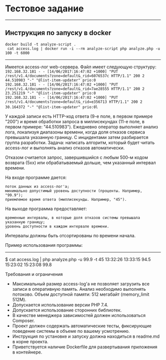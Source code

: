 # Тестовое задание

---
## Инструкция по запуску в docker ##
`docker build -t analyze-script .`\
 ` cat access.log | docker run -i --rm analyze-script php analyze.php -u 100 -t 6000`




---
Имеется access-лог web-сервера. Файл имеет следующую структуру:
`192.168.32.181 - - [14/06/2017:16:47:02 +1000] "PUT /rest/v1.4/documents?zone=default&_rid=6076537c HTTP/1.1" 200 2 44.510983 "-" "@list-item-updater" prio:0`\
`192.168.32.181 - - [14/06/2017:16:47:02 +1000] "PUT /rest/v1.4/documents?zone=default&_rid=7ae28555 HTTP/1.1" 200 2 23.251219 "-" "@list-item-updater" prio:0`\
`192.168.32.181 - - [14/06/2017:16:47:02 +1000] "PUT /rest/v1.4/documents?zone=default&_rid=e356713 HTTP/1.1" 200 2 30.164372 "-" "@list-item-updater" prio:0`\

У каждой записи есть HTTP-код ответа (9-е поле, в первом примере "200") и время обработки запроса в миллисекундах (11-е поле, в первом примере: "44.510983"). Ежедневно оператор выполняет анализ лога, локализуя диапазоны времени, когда доля отказов сервиса превышала указанную границу. С инцидентами затем разбирается группа разработки. Задача: написать алгоритм, который будет читать access-лог и выполнять анализ отказов автоматически.

Отказом считается запрос, завершившийся с любым 500-м кодом возврата (5xx) или обрабатываемый дольше, чем указанный интервал времени.

На входе программе дается:

    поток данных из access-лог'а;
    минимально допустимый уровень доступности (проценты. Например, "99.9");
    приемлемое время ответа (миллисекунды. Например, "45").

На выходе программа предоставляет:

    временные интервалы, в которые доля отказов системы превышала указанную границу;
    уровень доступности в каждом интервале времени.

Интервалы должны быть отсортированы по времени начала.

Пример использования программы:

---

$ cat access.log | php analyze.php -u 99.9 -t 45
13:32:26    13:33:15    94.5
15:23:02    15:23:08    99.8

Требования и ограничения

- Максимальный размер access-log'а не позволяет загрузить все записи в оперативную память. Анализ необходимо выполнять потоково. Объем доступной памяти: 512 мегабайт (memory_limit 512M).
- Допускается использование версии PHP 7.4.
- Допускается использование сторонних библиотек.
- В качестве менеджера зависимостей должен использоваться Composer.
- Проект должен содержать автоматические тесты, фиксирующие поведение системы в объеме по вашему усмотрению.
- Инструкция по установке и запуску должна находиться в readme.md в корне проекта.
- Приветствуется наличие Dockerfile для развертывания приложения в контейнере.